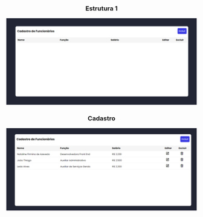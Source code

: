 


<h3 align=center>Estrutura 1</h3>
<img src="img/crud - project.png">

<h3 align=center>Cadastro</h3>
<img src="img/crud.png">

